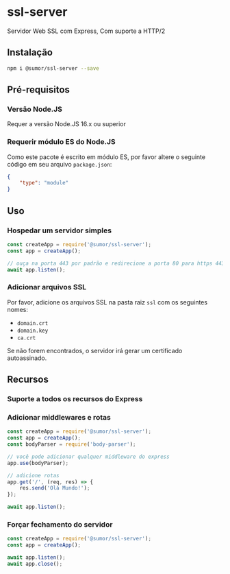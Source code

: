 # ssl-server
Servidor Web SSL com Express, Com suporte a HTTP/2

## Instalação
```bash
npm i @sumor/ssl-server --save
```

## Pré-requisitos

### Versão Node.JS
Requer a versão Node.JS 16.x ou superior

### Requerir módulo ES do Node.JS
Como este pacote é escrito em módulo ES,
por favor altere o seguinte código em seu arquivo `package.json`:
```json
{
    "type": "module"
}
```

## Uso

### Hospedar um servidor simples

```javascript
const createApp = require('@sumor/ssl-server');
const app = createApp();

// ouça na porta 443 por padrão e redirecione a porta 80 para https 443
await app.listen();
```


### Adicionar arquivos SSL
Por favor, adicione os arquivos SSL na pasta raiz `ssl` com os seguintes nomes:
- `domain.crt`
- `domain.key`
- `ca.crt`

Se não forem encontrados, o servidor irá gerar um certificado autoassinado.

## Recursos

### Suporte a todos os recursos do Express

### Adicionar middlewares e rotas

```javascript
const createApp = require('@sumor/ssl-server');
const app = createApp();
const bodyParser = require('body-parser');

// você pode adicionar qualquer middleware do express
app.use(bodyParser);

// adicione rotas
app.get('/', (req, res) => {
    res.send('Olá Mundo!');
});

await app.listen();
```

### Forçar fechamento do servidor

```javascript
const createApp = require('@sumor/ssl-server');
const app = createApp();

await app.listen();
await app.close();
```